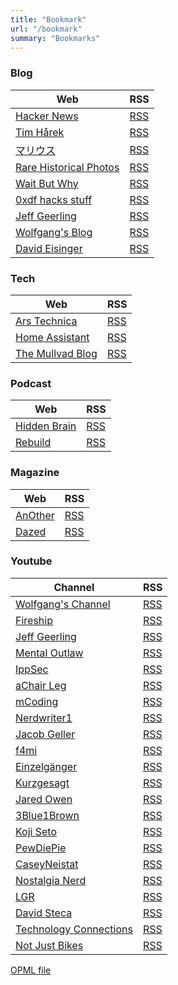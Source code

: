 ```yaml
---
title: "Bookmark"
url: "/bookmark"
summary: "Bookmarks"
---
```


### Blog

| Web                                                         | RSS                                           |
| ----------------------------------------------------------- | --------------------------------------------- |
| [Hacker News](https://news.ycombinator.com/)                | [RSS](https://hnrss.org/frontpage)            |
| [Tim Hårek](https://timharek.no/)                           | [RSS](https://timharek.no/feed.xml)           |
| [マリウス](https://マリウス.com/)                              | [RSS](https://xn--gckvb8fzb.com/index.xml)    |
| [Rare Historical Photos](https://rarehistoricalphotos.com/) | [RSS](https://rarehistoricalphotos.com/feed/) |
| [Wait But Why](https://waitbutwhy.com/)                     | [RSS](https://waitbutwhy.com/feed)            |
| [0xdf hacks stuff](https://0xdf.gitlab.io/)                 | [RSS](https://0xdf.gitlab.io/feed.xml)        |
| [Jeff Geerling](https://www.jeffgeerling.com/)              | [RSS](https://www.jeffgeerling.com/blog.xml)  |
| [Wolfgang's Blog](https://notthebe.ee/)                     | [RSS](https://notthebe.ee/rss.xml)            |
| [David Eisinger](https://davideisinger.com/)                | [RSS](https://davideisinger.com/index.xml)    |

### Tech

| Web                                               | RSS                                                      |
| ------------------------------------------------- | -------------------------------------------------------- |
| [Ars Technica](https://arstechnica.com)           | [RSS](http://feeds.arstechnica.com/arstechnica/index)    |
| [Home Assistant](https://www.home-assistant.io/)  | [RSS](https://www.home-assistant.io/atom.xml)            |
| [The Mullvad Blog](https://www.mullvad.net/blog/) | [RSS](https://mullvad.net/en/blog/feed/rss/)             |

### Podcast

| Web                                      | RSS                                          |
| ---------------------------------------- | -------------------------------------------- |
| [Hidden Brain](https://hiddenbrain.org/) | [RSS](https://feeds.simplecast.com/kwWc0lhf) |
| [Rebuild](https://rebuild.fm/)           | [RSS](https://feeds.rebuild.fm/rebuildfm)    |

### Magazine

| Web                                    | RSS                                     |
| -------------------------------------- | --------------------------------------- |
| [AnOther](https://www.anothermag.com/) | [RSS](https://www.anothermag.com/Feed)  |
| [Dazed](https://www.dazeddigital.com/) | [RSS](https://www.dazeddigital.com/rss) |

### Youtube

| Channel                                                                    | RSS                                                                                 |
| -------------------------------------------------------------------------- | ----------------------------------------------------------------------------------- |
| [Wolfgang's Channel](https://www.youtube.com/@WolfgangsChannel)            | [RSS](https://www.youtube.com/feeds/videos.xml?channel_id=UCsnGwSIHyoYN0kiINAGUKxg) |
| [Fireship](https://www.youtube.com/@Fireship)                              | [RSS](https://www.youtube.com/feeds/videos.xml?channel_id=UCsBjURrPoezykLs9EqgamOA) |
| [Jeff Geerling](https://www.youtube.com/@JeffGeerling)                     | [RSS](https://www.youtube.com/feeds/videos.xml?channel_id=UCR-DXc1voovS8nhAvccRZhg) |
| [Mental Outlaw](https://www.youtube.com/@MentalOutlaw)                     | [RSS](https://www.youtube.com/feeds/videos.xml?channel_id=UC7YOGHUfC1Tb6E4pudI9STA) |
| [IppSec](https://www.youtube.com/@ippsec)                                  | [RSS](https://www.youtube.com/feeds/videos.xml?channel_id=UCa6eh7gCkpPo5XXUDfygQQA) |
| [aChair Leg](https://www.youtube.com/@aChairLeg)                           | [RSS](https://www.youtube.com/feeds/videos.xml?channel_id=UCRYeRa2iUMd8An1WTPIP2bw) |
| [mCoding](https://www.youtube.com/@mCoding)                                | [RSS](https://www.youtube.com/feeds/videos.xml?channel_id=UCaiL2GDNpLYH6Wokkk1VNcg) |
| [Nerdwriter1](https://www.youtube.com/@Nerdwriter1)                        | [RSS](https://www.youtube.com/feeds/videos.xml?channel_id=UCJkMlOu7faDgqh4PfzbpLdg) |
| [Jacob Geller](https://www.youtube.com/@JacobGeller)                       | [RSS](https://www.youtube.com/feeds/videos.xml?channel_id=UCeTfBygNb1TahcNpZyELO8g) |
| [f4mi](https://www.youtube.com/@f4micom)                                   | [RSS](https://www.youtube.com/feeds/videos.xml?channel_id=UCSWMraguMlNanVQgseTTr_Q) |
| [Einzelgänger](https://www.youtube.com/@Einzelg%C3%A4nger)                 | [RSS](https://www.youtube.com/feeds/videos.xml?channel_id=UCybBViio_TH_uiFFDJuz5tg) |
| [Kurzgesagt](https://www.youtube.com/@kurzgesagt)                          | [RSS](https://www.youtube.com/feeds/videos.xml?channel_id=UCsXVk37bltHxD1rDPwtNM8Q) |
| [Jared Owen](https://www.youtube.com/@JaredOwen)                           | [RSS](https://www.youtube.com/feeds/videos.xml?channel_id=UCbsfyGlrjrKQC0gbzK0-EiA) |
| [3Blue1Brown](https://www.youtube.com/@3blue1brown)                        | [RSS](https://www.youtube.com/feeds/videos.xml?channel_id=UCYO_jab_esuFRV4b17AJtAw) |
| [Koji Seto](https://www.youtube.com/@Kojiseto)                             | [RSS](https://www.youtube.com/feeds/videos.xml?channel_id=UCFBjsYvwX7kWUjQoW7GcJ5A) |
| [PewDiePie](https://www.youtube.com/@PewDiePie)                            | [RSS](https://www.youtube.com/feeds/videos.xml?channel_id=UC-lHJZR3Gqxm24_Vd_AJ5Yw) |
| [CaseyNeistat](https://www.youtube.com/@casey)                             | [RSS](https://www.youtube.com/feeds/videos.xml?channel_id=UCtinbF-Q-fVthA0qrFQTgXQ) |
| [Nostalgia Nerd](https://www.youtube.com/@Nostalgianerd)                   | [RSS](https://www.youtube.com/feeds/videos.xml?channel_id=UC7qPftDWPw9XuExpSgfkmJQ) |
| [LGR](https://www.youtube.com/@LGR)                                        | [RSS](https://www.youtube.com/feeds/videos.xml?channel_id=UCLx053rWZxCiYWsBETgdKrQ) |
| [David Steca](https://www.youtube.com/@davidsteca)                         | [RSS](https://www.youtube.com/feeds/videos.xml?channel_id=UCognN-lUK1yHpc_vEK6RNIA) |
| [Technology Connections](https://www.youtube.com/@TechnologyConnections)   | [RSS](https://www.youtube.com/feeds/videos.xml?channel_id=UCy0tKL1T7wFoYcxCe0xjN6Q) |
| [Not Just Bikes](https://www.youtube.com/@NotJustBikes)                    | [RSS](https://www.youtube.com/feeds/videos.xml?channel_id=UC0intLFzLaudFG-xAvUEO-A) |

[OPML file](./ca4mi_rss.opml)
